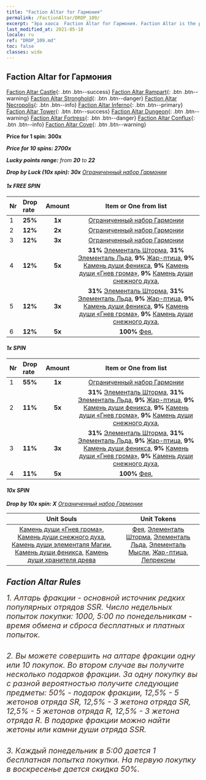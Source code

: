 ```yaml
---
title: "Faction Altar for Гармония"
permalink: /FactionAltar/DROP_109/
excerpt: "Эра хаоса  Faction Altar for Гармония. Faction Altar is the primary method for obtaining SSR units from the popular faction. Limited to 1,000 purchases each week. The popular faction changes at 05:00 every Monday. Purchase attempts and free purchase attempts will also reset then."
last_modified_at: 2021-05-18
locale: ru
ref: "DROP_109.md"
toc: false
classes: wide
---
```


##  Faction Altar for **Гармония**

  [Faction Altar Castle](/ru/FactionAltar/DROP_101/){: .btn .btn--success} [Faction Altar Rampart](/ru/FactionAltar/DROP_102/){: .btn .btn--warning} [Faction Altar Stronghold](/ru/FactionAltar/DROP_103/){: .btn .btn--danger} [Faction Altar Necropolis](/ru/FactionAltar/DROP_104/){: .btn .btn--info} [Faction Altar Inferno](/ru/FactionAltar/DROP_105/){: .btn .btn--primary} [Faction Altar Tower](/ru/FactionAltar/DROP_106/){: .btn .btn--success} [Faction Altar Dungeon](/ru/FactionAltar/DROP_107/){: .btn .btn--warning} [Faction Altar Fortress](/ru/FactionAltar/DROP_108/){: .btn .btn--danger} [Faction Altar Conflux](/ru/FactionAltar/DROP_109/){: .btn .btn--info} [Faction Altar Cove](/ru/FactionAltar/DROP_112/){: .btn .btn--warning} 

  **Price for 1 spin: 300x** <i class="fas fa-gem"/>

  **Price for 10 spins: 2700x** <i class="fas fa-gem"/>

  **Lucky points range:** from **20** to **22**

  **Drop by Luck (10x spin): 30x** [Ограниченный набор Гармонии](/ItemsRU/con_2141/)

####  1x FREE SPIN 

  |    Nr    |  Drop rate  |  Amount   |   Item or One from list  |
  |:---------|:------------|:---------:|:------------------------:|
  | 1 | **25%** | **1x** | [Ограниченный набор Гармонии](/ItemsRU/con_2141/) |
  | 2 | **12%** | **2x** | [Ограниченный набор Гармонии](/ItemsRU/con_2141/) |
  | 3 | **12%** | **3x** | [Ограниченный набор Гармонии](/ItemsRU/con_2141/) |
  | 4 | **12%** | **5x** |  **31%** [Элементаль Шторма](/ItemsRU/unt_263/),  **31%** [Элементаль Льда](/ItemsRU/unt_264/),  **9%** [Жар-птица](/ItemsRU/unt_268/),  **9%** [Камень души феникса](/ItemsRU/unt_348/),  **9%** [Камень души «Гнев грома»](/ItemsRU/unt_344/),  **9%** [Камень души снежного духа](/ItemsRU/unt_345/),  |
  | 5 | **12%** | **3x** |  **31%** [Элементаль Шторма](/ItemsRU/unt_263/),  **31%** [Элементаль Льда](/ItemsRU/unt_264/),  **9%** [Жар-птица](/ItemsRU/unt_268/),  **9%** [Камень души феникса](/ItemsRU/unt_348/),  **9%** [Камень души «Гнев грома»](/ItemsRU/unt_344/),  **9%** [Камень души снежного духа](/ItemsRU/unt_345/),  |
  | 6 | **12%** | **5x** |  **100%** [Фея](/ItemsRU/unt_262/),  |


####  1x SPIN 

  |    Nr    |  Drop rate  |  Amount   |   Item or One from list  |
  |:---------|:------------|:---------:|:------------------------:|
  | 1 | **55%** | **1x** | [Ограниченный набор Гармонии](/ItemsRU/con_2141/) |
  | 2 | **11%** | **5x** |  **31%** [Элементаль Шторма](/ItemsRU/unt_263/),  **31%** [Элементаль Льда](/ItemsRU/unt_264/),  **9%** [Жар-птица](/ItemsRU/unt_268/),  **9%** [Камень души феникса](/ItemsRU/unt_348/),  **9%** [Камень души «Гнев грома»](/ItemsRU/unt_344/),  **9%** [Камень души снежного духа](/ItemsRU/unt_345/),  |
  | 3 | **11%** | **3x** |  **31%** [Элементаль Шторма](/ItemsRU/unt_263/),  **31%** [Элементаль Льда](/ItemsRU/unt_264/),  **9%** [Жар-птица](/ItemsRU/unt_268/),  **9%** [Камень души феникса](/ItemsRU/unt_348/),  **9%** [Камень души «Гнев грома»](/ItemsRU/unt_344/),  **9%** [Камень души снежного духа](/ItemsRU/unt_345/),  |
  | 4 | **11%** | **5x** |  **100%** [Фея](/ItemsRU/unt_262/),  |


####  10x SPIN 

  **Drop by 10x spin: X** [Ограниченный набор Гармонии](/ItemsRU/con_2141/)

  |    Unit Souls    |  Unit Tokens  |
  |:----------------:|:-------------:|
  | [Камень души «Гнев грома»](/ItemsRU/unt_344/), [Камень души снежного духа](/ItemsRU/unt_345/), [Камень души элементаля Магии](/ItemsRU/unt_347/), [Камень души феникса](/ItemsRU/unt_348/), [Камень души хранителя древа](/ItemsRU/unt_349/) | [Фея](/ItemsRU/unt_262/), [Элементаль Шторма](/ItemsRU/unt_263/), [Элементаль Льда](/ItemsRU/unt_264/), [Элементаль Мысли](/ItemsRU/unt_267/), [Жар-птица](/ItemsRU/unt_268/), [Лепреконы](/ItemsRU/unt_270/) |



## Faction Altar Rules

  <span style="color: #3c2a1e;font-size:20px">1. Алтарь фракции - основной источник редких популярных отрядов SSR. Число недельных попыток покупки: 1000, 5:00 по понедельникам - время обмена и сброса бесплатных и платных попыток.</span><br/>

<br/>  <span style="color: #3c2a1e;font-size:20px">2. Вы можете совершить на алтаре фракции одну или 10 покупок. Во втором случае вы получите несколько подарков фракции. За одну покупку вы с разной вероятностью получите следующие предметы: 50% - подарок фракции, 12,5% - 5 жетонов отряда SR, 12,5% - 3 жетона отряда SR, 12,5% - 5 жетонов отряда R, 12,5% - 3 жетона отряда R. В подарке фракции можно найти жетоны или камни души отряда SSR.</span>

<br/>  <span style="color: #3c2a1e;font-size:20px">3. Каждый понедельник в 5:00 дается 1 бесплатная попытка покупки. На первую покупку в воскресенье дается скидка 50%.</span><br/>

<br/>